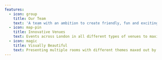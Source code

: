 ```yaml
---
features:
  - icon: group
    title: Our Team
    text: 'A team with an ambition to create friendly, fun and exciting environments to enjoy our selection of sounds.'
  - icon: map-pin
    title: Innovative Venues
    text: Events across London in all different types of venues to maximize a healthy balance of lifestyle and parties.
  - icon: magic
    title: Visually Beautiful
    text: Presenting multiple rooms with different themes maxed out by using the latest visual enhancements.
---
```



